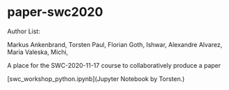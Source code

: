 # paper-swc2020

Author List:

Markus Ankenbrand, Torsten Paul, Florian Goth, Ishwar, Alexandre Alvarez, Maria Valeska, Michi,


A place for the SWC-2020-11-17 course to collaboratively produce a paper

[swc_workshop_python.ipynb](Jupyter Notebook by Torsten.)

